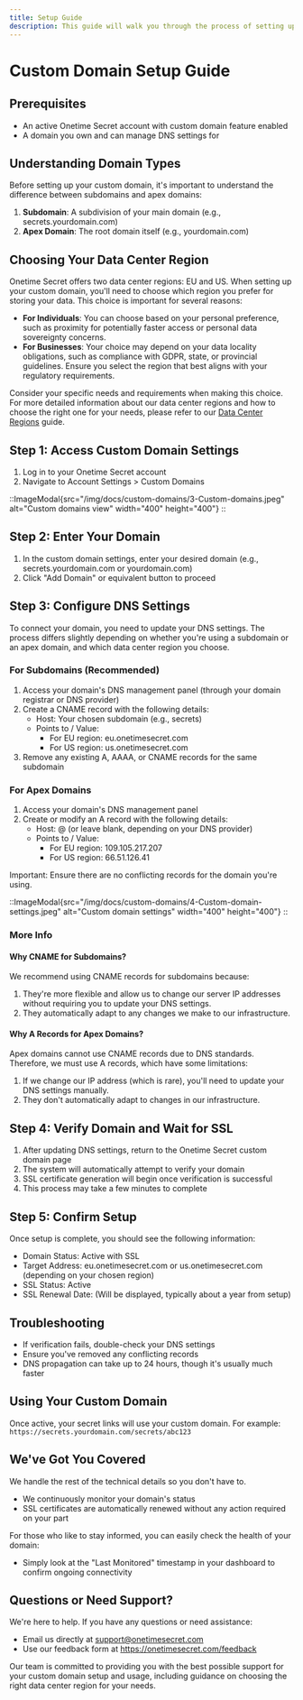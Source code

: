 ```yaml
---
title: Setup Guide
description: This guide will walk you through the process of setting up a custom domain for your Onetime Secret account, including the differences between subdomains and apex domains, and choosing your preferred data center region.
---
```


# Custom Domain Setup Guide

## Prerequisites

- An active Onetime Secret account with custom domain feature enabled
- A domain you own and can manage DNS settings for

## Understanding Domain Types

Before setting up your custom domain, it's important to understand the difference between subdomains and apex domains:

1. **Subdomain**: A subdivision of your main domain (e.g., secrets.yourdomain.com)
2. **Apex Domain**: The root domain itself (e.g., yourdomain.com)

## Choosing Your Data Center Region

Onetime Secret offers two data center regions: EU and US. When setting up your custom domain, you'll need to choose which region you prefer for storing your data. This choice is important for several reasons:

- **For Individuals**: You can choose based on your personal preference, such as proximity for potentially faster access or personal data sovereignty concerns.
- **For Businesses**: Your choice may depend on your data locality obligations, such as compliance with GDPR, state, or provincial guidelines. Ensure you select the region that best aligns with your regulatory requirements.

Consider your specific needs and requirements when making this choice. For more detailed information about our data center regions and how to choose the right one for your needs, please refer to our [Data Center Regions](/docs/regions) guide.

## Step 1: Access Custom Domain Settings

1. Log in to your Onetime Secret account
2. Navigate to Account Settings > Custom Domains

::ImageModal{src="/img/docs/custom-domains/3-Custom-domains.jpeg" alt="Custom domains view" width="400" height="400"}
::

## Step 2: Enter Your Domain

1. In the custom domain settings, enter your desired domain (e.g., secrets.yourdomain.com or yourdomain.com)
2. Click "Add Domain" or equivalent button to proceed

## Step 3: Configure DNS Settings

To connect your domain, you need to update your DNS settings. The process differs slightly depending on whether you're using a subdomain or an apex domain, and which data center region you choose.

### For Subdomains (Recommended)

1. Access your domain's DNS management panel (through your domain registrar or DNS provider)
2. Create a CNAME record with the following details:
   - Host: Your chosen subdomain (e.g., secrets)
   - Points to / Value:
     - For EU region: eu.onetimesecret.com
     - For US region: us.onetimesecret.com
3. Remove any existing A, AAAA, or CNAME records for the same subdomain

### For Apex Domains

1. Access your domain's DNS management panel
2. Create or modify an A record with the following details:
   - Host: @ (or leave blank, depending on your DNS provider)
   - Points to / Value:
     - For EU region: 109.105.217.207
     - For US region: 66.51.126.41

Important: Ensure there are no conflicting records for the domain you're using.

::ImageModal{src="/img/docs/custom-domains/4-Custom-domain-settings.jpeg" alt="Custom domain settings" width="400" height="400"}
::

### More Info

#### Why CNAME for Subdomains?

We recommend using CNAME records for subdomains because:

1. They're more flexible and allow us to change our server IP addresses without requiring you to update your DNS settings.
2. They automatically adapt to any changes we make to our infrastructure.

#### Why A Records for Apex Domains?

Apex domains cannot use CNAME records due to DNS standards. Therefore, we must use A records, which have some limitations:

1. If we change our IP address (which is rare), you'll need to update your DNS settings manually.
2. They don't automatically adapt to changes in our infrastructure.

## Step 4: Verify Domain and Wait for SSL

1. After updating DNS settings, return to the Onetime Secret custom domain page
2. The system will automatically attempt to verify your domain
3. SSL certificate generation will begin once verification is successful
4. This process may take a few minutes to complete

## Step 5: Confirm Setup

Once setup is complete, you should see the following information:

- Domain Status: Active with SSL
- Target Address: eu.onetimesecret.com or us.onetimesecret.com (depending on your chosen region)
- SSL Status: Active
- SSL Renewal Date: (Will be displayed, typically about a year from setup)

## Troubleshooting

- If verification fails, double-check your DNS settings
- Ensure you've removed any conflicting records
- DNS propagation can take up to 24 hours, though it's usually much faster

## Using Your Custom Domain

Once active, your secret links will use your custom domain. For example:
`https://secrets.yourdomain.com/secrets/abc123`

## We've Got You Covered

We handle the rest of the technical details so you don't have to.

- We continuously monitor your domain's status
- SSL certificates are automatically renewed without any action required on your part

For those who like to stay informed, you can easily check the health of your domain:

- Simply look at the "Last Monitored" timestamp in your dashboard to confirm ongoing connectivity

## Questions or Need Support?

We're here to help. If you have any questions or need assistance:

- Email us directly at support@onetimesecret.com
- Use our feedback form at https://onetimesecret.com/feedback

Our team is committed to providing you with the best possible support for your custom domain setup and usage, including guidance on choosing the right data center region for your needs.
